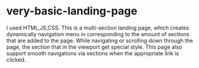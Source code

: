 # very-basic-landing-page
I used HTML,JS,CSS.
This is a multi-section landing page, which creates dynamically navigation menu in corresponding to the amount of sections that are added to the page.
While navigating or scrolling down through the page, the section that in the viewport get special style. This page also support smooth navigations via sections when the appropriate link is clicked.

